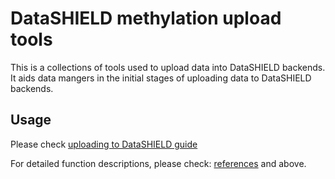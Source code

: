 # DataSHIELD methylation upload tools
This is a collections of tools used to upload data into DataSHIELD backends. It aids data mangers in the initial stages of uploading data to DataSHIELD backends.

## Usage
Please check [uploading to DataSHIELD guide](https://lifecycle-project.github.io/ds-upload-methyl)

For detailed function descriptions, please check: [references](https://lifecycle-project.github.io/ds-upload-methyl/reference/index.html) and  above.


